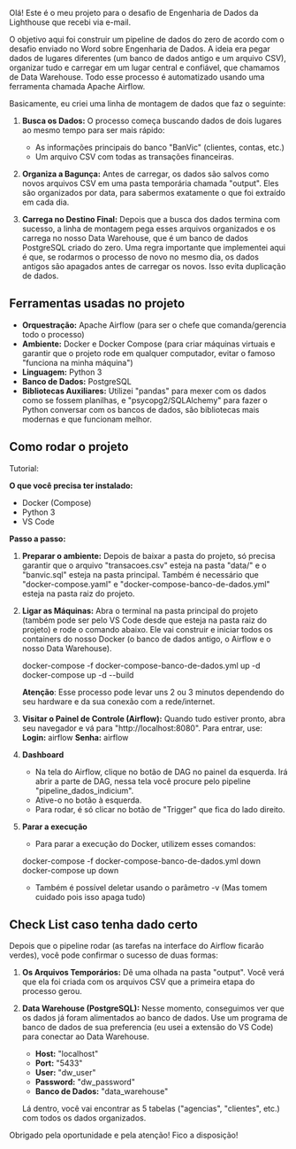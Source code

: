 Olá! Este é o meu projeto para o desafio de Engenharia de Dados da Lighthouse que recebi via e-mail.

O objetivo aqui foi construir um pipeline de dados do zero de acordo com o desafio enviado no Word sobre Engenharia de Dados. A ideia era pegar dados de lugares diferentes (um banco de dados antigo e um arquivo CSV), organizar tudo e carregar em um lugar central e confiável, que chamamos de Data Warehouse. Todo esse processo é automatizado usando uma ferramenta chamada Apache Airflow.

Basicamente, eu criei uma linha de montagem de dados que faz o seguinte:

1. **Busca os Dados:** O processo começa buscando dados de dois lugares ao mesmo tempo para ser mais rápido:

      * As informações principais do banco "BanVic" (clientes, contas, etc.)
      * Um arquivo CSV com todas as transações financeiras.

2. **Organiza a Bagunça:** Antes de carregar, os dados são salvos como novos arquivos CSV em uma pasta temporária chamada "output". Eles são organizados por data, para sabermos exatamente o que foi extraído em cada dia.

3. **Carrega no Destino Final:** Depois que a busca dos dados termina com sucesso, a linha de montagem pega esses arquivos organizados e os carrega no nosso Data Warehouse, que é um banco de dados PostgreSQL criado do zero. Uma regra importante que implementei aqui é que, se rodarmos o processo de novo no mesmo dia, os dados antigos são apagados antes de carregar os novos. Isso evita duplicação de dados.

## Ferramentas usadas no projeto

  * **Orquestração:** Apache Airflow (para ser o chefe que comanda/gerencia todo o processo)
  * **Ambiente:** Docker e Docker Compose (para criar máquinas virtuais e garantir que o projeto rode em qualquer computador, evitar o famoso "funciona na minha máquina")
  * **Linguagem:** Python 3
  * **Banco de Dados:** PostgreSQL
  * **Bibliotecas Auxiliares:** Utilizei "pandas" para mexer com os dados como se fossem planilhas, e "psycopg2/SQLAlchemy" para fazer o Python conversar com os bancos de dados, são bibliotecas mais modernas e que funcionam melhor.

## Como rodar o projeto

Tutorial:

**O que você precisa ter instalado:**
  * Docker (Compose)
  * Python 3
  * VS Code

**Passo a passo:**

1.  **Preparar o ambiente:**
    Depois de baixar a pasta do projeto, só precisa garantir que o arquivo "transacoes.csv" esteja na pasta "data/" e o "banvic.sql" esteja na pasta principal. Também é necessário que "docker-compose.yaml" e "docker-compose-banco-de-dados.yml" esteja na pasta raiz do projeto.

2.  **Ligar as Máquinas:**
    Abra o terminal na pasta principal do projeto (também pode ser pelo VS Code desde que esteja na pasta raiz do projeto) e rode o comando abaixo. Ele vai construir e iniciar todos os containers do nosso Docker (o banco de dados antigo, o Airflow e o nosso Data Warehouse).

    docker-compose -f docker-compose-banco-de-dados.yml up -d
    docker-compose up -d --build
	
    **Atenção**: Esse processo pode levar uns 2 ou 3 minutos dependendo do seu hardware e da sua conexão com a rede/internet.

3.  **Visitar o Painel de Controle (Airflow):**
    Quando tudo estiver pronto, abra seu navegador e vá para "http://localhost:8080".
	Para entrar, use:
    **Login:** airflow
    **Senha:** airflow

4.  **Dashboard**

      * Na tela do Airflow, clique no botão de DAG no painel da esquerda. Irá abrir a parte de DAG, nessa tela você procure pelo pipeline "pipeline_dados_indicium".
      * Ative-o no botão à esquerda.
      * Para rodar, é só clicar no botão de "Trigger" que fica do lado direito.

5.  **Parar a execução**

      * Para parar a execução do Docker, utilizem esses comandos:

      docker-compose -f docker-compose-banco-de-dados.yml down
      docker-compose up down

      * Também é possível deletar usando o parâmetro -v (Mas tomem cuidado pois isso apaga tudo)

## Check List caso tenha dado certo

Depois que o pipeline rodar (as tarefas na interface do Airflow ficarão verdes), você pode confirmar o sucesso de duas formas:

1.  **Os Arquivos Temporários:**
    Dê uma olhada na pasta "output". Você verá que ela foi criada com os arquivos CSV que a primeira etapa do processo gerou.

2.  **Data Warehouse (PostgreSQL):**
    Nesse momento, conseguimos ver que os dados já foram alimentados ao banco de dados. Use um programa de banco de dados de sua preferencia (eu usei a extensão do VS Code) para conectar ao Data Warehouse.

      * **Host:** "localhost"
      * **Port:** "5433"
      * **User:** "dw_user"
      * **Password:** "dw_password"
      * **Banco de Dados:** "data_warehouse"

    Lá dentro, você vai encontrar as 5 tabelas ("agencias", "clientes", etc.) com todos os dados organizados.

Obrigado pela oportunidade e pela atenção!
Fico a disposição!